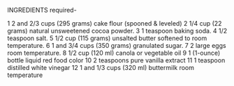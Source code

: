 INGREDIENTS required-

1 2 and 2/3 cups (295 grams) cake flour (spooned & leveled)
2 1/4 cup (22 grams) natural unsweetened cocoa powder.
3 1 teaspoon baking soda.
4 1/2 teaspoon salt.
5 1/2 cup (115 grams) unsalted butter softened to room temperature.
6 1 and 3/4 cups (350 grams) granulated sugar.
7 2 large eggs room temperature.
8 1/2 cup (120 ml) canola or vegetable oil
9 1 (1-ounce) bottle liquid red food color
10  2 teaspoons pure vanilla extract
11  1 teaspoon distilled white vinegar
12  1 and 1/3 cups (320 ml) buttermilk room temperature
